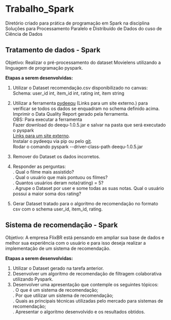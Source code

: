 # Trabalho_Spark
Diretório criado para prática de programação em Spark na disciplina Soluções para Processamento Paralelo e Distribuído de Dados do cuso de Ciência de Dados  

## Tratamento de dados - Spark  

Objetivo: Realizar o pré-processamento do dataset Movielens utilizando a linguagem de programação pyspark.

**Etapas a serem desenvolvidas:**

1. Utilizar o Dataset recomendação.csv disponibilizado no canvas:  
Schema: user_id int, item_id int, rating int, item string  

2. Utilizar a ferramenta [pydeequ](https://pypi.org/project/pydeequ/) (Links para um site externo.) para verificar se todos os dados se enquadram no schema definido acima. Imprimir o Data Quality Report gerado pela ferramenta.  
OBS: Para executar a ferramenta  
Fazer download do deequ-1.0.5.jar e salvar na pasta que será executado o pyspark  
 [Links para um site externo](https://repo1.maven.org/maven2/com/amazon/deequ/deequ/1.0.5/deequ-1.0.5.jar).  
Instalar o pydeequ via pip ou pelo [git](https://github.com/margitaii/pydeequ).   
Rodar o comando   pyspark --driver-class-path deequ-1.0.5.jar  

3. Remover do Dataset os dados incorretos.  

4. Responder as perguntas:  
. Qual o filme mais assistido?  
. Qual o usuário que mais pontuou os filmes?  
. Quantos usuários deram nota(rating) = 5?  
. Agrupe o Dataset por user e some todas as suas notas. Qual o usuário possui a maior soma dos rating?  

5. Gerar Dataset tratado para o algoritmo de recomendação no formato csv com o schema user_id, item_id, rating.  

## Sistema de recomendação - Spark

Objetivo: A empresa FlixBR está pensando em ampliar sua base de dados e melhor sua experiência com o usuário e para isso deseja realizar a implementação de um sistema de recomendação.   

**Etapas a serem desenvolvidas:**  

1. Utilizar o Dataset gerado na tarefa anterior.  
2. Desenvolver um algoritmo de recomendação de filtragem colaborativa utilizando Pyspark.  
3. Desenvolver uma apresentação que contemple os seguintes tópicos:  
. O que é um sistema de recomendação;  
. Por que utilizar um sistema de recomendação;  
. Quais as principais técnicas utilizadas pelo mercado para sistemas de recomendação;  
. Apresentar o algoritmo desenvolvido e os resultados obtidos.  

